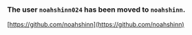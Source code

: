 ### The user `noahshinn024` has been moved to `noahshinn`.

[https://github.com/noahshinn](https://github.com/noahshinn)
